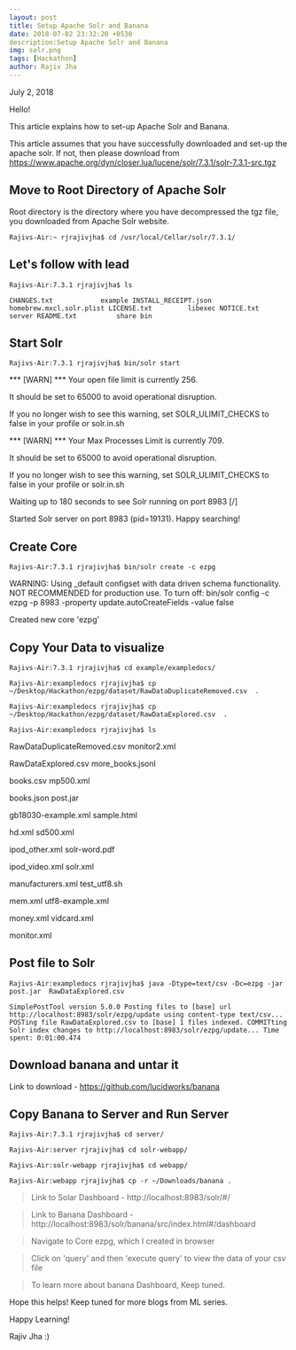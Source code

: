 ```yaml
---
layout: post
title: Setup Apache Solr and Banana
date: 2018-07-02 23:32:20 +0530
description:Setup Apache Solr and Banana
img: solr.png
tags: [Hackathon]
author: Rajiv Jha
---
```

July 2, 2018

Hello!

This article explains how to set-up Apache Solr and Banana.

This article assumes that you have successfully downloaded and set-up the apache solr. If not, then please download from https://www.apache.org/dyn/closer.lua/lucene/solr/7.3.1/solr-7.3.1-src.tgz


## Move to Root Directory of Apache Solr

Root directory is the directory where you have decompressed the tgz file, you downloaded from Apache Solr website.

`Rajivs-Air:~ rjrajivjha$ cd /usr/local/Cellar/solr/7.3.1/`


## Let's follow with lead

`Rajivs-Air:7.3.1 rjrajivjha$ ls`

`CHANGES.txt			example
INSTALL_RECEIPT.json		homebrew.mxcl.solr.plist
LICENSE.txt			libexec
NOTICE.txt			server
README.txt			share
bin`

## Start Solr

`Rajivs-Air:7.3.1 rjrajivjha$ bin/solr start`

*** [WARN] *** Your open file limit is currently 256.  
 
 It should be set to 65000 to avoid operational disruption. 
 
 If you no longer wish to see this warning, set SOLR_ULIMIT_CHECKS to false in your profile or solr.in.sh

*** [WARN] ***  Your Max Processes Limit is currently 709. 

It should be set to 65000 to avoid operational disruption. 

If you no longer wish to see this warning, set SOLR_ULIMIT_CHECKS to false in your profile or solr.in.sh

Waiting up to 180 seconds to see Solr running on port 8983 [/]  

Started Solr server on port 8983 (pid=19131). Happy searching!


## Create Core 

`Rajivs-Air:7.3.1 rjrajivjha$ bin/solr create -c ezpg`

WARNING: Using _default configset with data driven schema functionality. NOT RECOMMENDED for production use.
         To turn off: bin/solr config -c ezpg -p 8983 -property update.autoCreateFields -value false

Created new core 'ezpg'

## Copy Your Data to visualize

`Rajivs-Air:7.3.1 rjrajivjha$ cd example/exampledocs/`

`Rajivs-Air:exampledocs rjrajivjha$ cp ~/Desktop/Hackathon/ezpg/dataset/RawDataDuplicateRemoved.csv  .`

`Rajivs-Air:exampledocs rjrajivjha$ cp ~/Desktop/Hackathon/ezpg/dataset/RawDataExplored.csv  .`

`Rajivs-Air:exampledocs rjrajivjha$ ls`

RawDataDuplicateRemoved.csv	monitor2.xml

RawDataExplored.csv		more_books.jsonl

books.csv			mp500.xml

books.json			post.jar

gb18030-example.xml		sample.html

hd.xml				sd500.xml

ipod_other.xml			solr-word.pdf

ipod_video.xml			solr.xml

manufacturers.xml		test_utf8.sh

mem.xml				utf8-example.xml

money.xml			vidcard.xml

monitor.xml

## Post file to Solr

`Rajivs-Air:exampledocs rjrajivjha$ java -Dtype=text/csv -Dc=ezpg -jar post.jar  RawDataExplored.csv`

`SimplePostTool version 5.0.0
Posting files to [base] url http://localhost:8983/solr/ezpg/update using content-type text/csv...
POSTing file RawDataExplored.csv to [base]
1 files indexed.
COMMITting Solr index changes to http://localhost:8983/solr/ezpg/update...
Time spent: 0:01:00.474`

## Download banana and untar it

Link to download - https://github.com/lucidworks/banana 

## Copy Banana to Server and Run Server

`Rajivs-Air:7.3.1 rjrajivjha$ cd server/`

`Rajivs-Air:server rjrajivjha$ cd solr-webapp/`

`Rajivs-Air:solr-webapp rjrajivjha$ cd webapp/`

`Rajivs-Air:webapp rjrajivjha$ cp -r ~/Downloads/banana .`

> Link to Solar Dashboard - http://localhost:8983/solr/#/

> Link to Banana Dashboard - http://localhost:8983/solr/banana/src/index.html#/dashboard 

> Navigate to Core ezpg, which I created in browser

> Click on 'query' and then 'execute query' to view the data of your csv file

> To learn more about banana Dashboard, Keep tuned.

Hope this helps!
Keep tuned for more blogs from ML series.

Happy Learning!

Rajiv Jha :)
